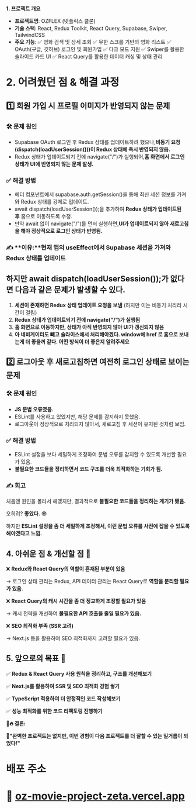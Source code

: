 **1. 프로젝트 개요**

- **프로젝트명**: OZFLEX (넷플릭스 클론)
- **기술 스택**: React, Redux Toolkit, React Query, Supabase, Swiper, TailwindCSS
- **주요 기능**:
✅ 영화 검색 및 상세 조회
✅ 무한 스크롤 기반의 영화 리스트
✅ OAuth(구글, 깃허브) 로그인 및 회원가입
✅ 다크 모드 지원
✅ Swiper를 활용한 슬라이드 카드 UI
✅ React Query를 활용한 데이터 캐싱 및 상태 관리

# 2. 어려웠던 점 & 해결 과정

## **1️⃣ 회원 가입 시 프로필 이미지가 반영되지 않는 문제**

### **🛠 문제 원인**

- Supabase OAuth 로그인 후 Redux 상태를 업데이트하려 했으나,**비동기 요청(dispatch(loadUserSession()))이 Redux 상태에 즉시 반영되지 않음.**
- Redux 상태가 업데이트되기 전에 navigate("/")가 실행되어,**홈 화면에서 로그인 상태가 UI에 반영되지 않는 문제 발생.**

### **✅ 해결 방법**

- 헤더 컴포넌트에서 supabase.auth.getSession()을 통해 최신 세션 정보를 가져와 Redux 상태를 강제로 업데이트.
- await dispatch(loadUserSession());을 추가하여 **Redux 상태가 업데이트된 후** 홈으로 이동하도록 수정.
- 만약 await 없이 navigate("/")를 먼저 실행하면,**UI가 업데이트되지 않아 새로고침을 해야 정상적으로 로그인 상태가 반영됨.**

### ✍ **이유:**현재 앱의 useEffect에서 Supabase 세션을 가져와 Redux 상태를 업데이트
## 하지만 await dispatch(loadUserSession());가 없다면 다음과 같은 문제가 발생할 수 있다.

1. **세션이 존재하면 Redux 상태 업데이트 요청을 보냄** (하지만 이는 비동기 처리라 시간이 걸림)
2. **Redux 상태가 업데이트되기 전에 navigate("/")가 실행됨**
3. **홈 화면으로 이동하지만, 상태가 아직 반영되지 않아 UI가 갱신되지 않음**
4. **아 네비게이터도 뺴고 슬라이스에서 처리해야겠다. window에 href 로 홈으로 보내는게 더 좋을꺼 같다. 어떤 방식이 더 좋은지 알려주세요**

## **2️⃣ 로그아웃 후 새로고침하면 여전히 로그인 상태로 보이는 문제**

### **🛠 문제 원인**

- **JS 문법 오류였음.**
- ESLint를 사용하고 있었지만, 해당 문제를 감지하지 못했음.
- 로그아웃이 정상적으로 처리되지 않아서, 새로고침 후 세션이 유지된 것처럼 보임.

### **✅ 해결 방법**

- ESLint 설정을 보다 세밀하게 조정하여 문법 오류를 감지할 수 있도록 개선할 필요가 있음.
- **불필요한 코드들을 정리하면서 코드 구조를 더욱 최적화하는 기회가 됨.**

### **✍ 회고**

처음엔 원인을 몰라서 헤맸지만, 결과적으로 **불필요한 코드들을 정리하는 계기가 됐음.**

오히려? **좋았다.** 😎

하지만 **ESLint 설정을 좀 더 세밀하게 조정해서, 이런 문법 오류를 사전에 잡을 수 있도록 해야겠다고 느낌.**

## **4. 아쉬운 점 & 개선할 점 🤔**

❌ **Redux와 React Query의 역할이 혼재된 부분이 있음**

→ 로그인 상태 관리는 Redux, API 데이터 관리는 React Query로 **역할을 분리할 필요가 있음.**

❌ **React Query의 캐시 시간을 좀 더 정교하게 조정할 필요가 있음**

→ 캐시 전략을 개선하여 **불필요한 API 호출을 줄일 필요가 있음.**

❌ **SEO 최적화 부족 (SSR 고려)**

→ Next.js 등을 활용하여 SEO 최적화까지 고려할 필요가 있음.

## **5. 앞으로의 목표 🚀**

✅ **Redux & React Query 사용 원칙을 정리하고, 구조를 개선해보기**

✅ **Next.js를 활용하여 SSR 및 SEO 최적화 경험 쌓기**

✅ **TypeScript 적용하여 더 안정적인 코드 작성해보기**

✅ **성능 최적화를 위한 코드 리팩토링 진행하기**

📌**🔥 결론:**

🚀**"완벽한 프로젝트는 없지만, 이번 경험이 다음 프로젝트를 더 잘할 수 있는 밑거름이 되었다!"**

# 배포 주소  
# 🔗 [oz-movie-project-zeta.vercel.app](https://oz-movie-project-zeta.vercel.app)

